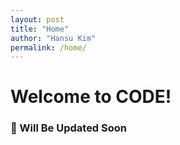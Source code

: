 ```yaml
---
layout: post
title: "Home"
author: "Hansu Kim"
permalink: /home/
---
```

   
# Welcome to CODE!   
   
### 🚧 Will Be Updated Soon   
